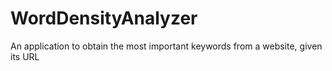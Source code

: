 # WordDensityAnalyzer
An application to obtain the most important keywords from a website, given its URL

